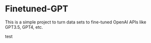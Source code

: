 # Finetuned-GPT
This is a simple project to turn data sets to fine-tuned OpenAI APIs like GPT3.5, GPT4, etc.

test
